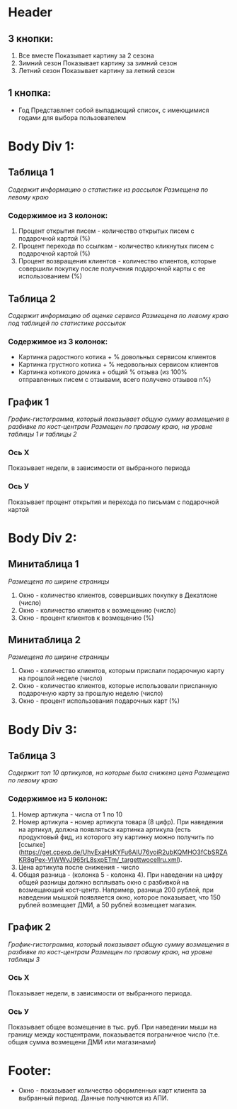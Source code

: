 # Header
## 3 кнопки:
  1. Все вместе
  Показывает картину за 2 сезона
  2. Зимний сезон
  Показывает картину за зимний сезон
  3. Летний сезон
  Показывает картину за летний сезон

## 1 кнопка: 
  * Год
  Представляет собой выпадающий список, с имеющимися годами для выбора пользователем

# Body Div 1:
## Таблица 1
_Содержит информацию о статистике из рассылок_ 
_Размещена по левому краю_
### Содержимое из 3 колонок:
1. Процент открытия писем - количество открытых писем с подарочной картой (%)
2. Процент перехода по ссылкам - количество кликнутых писем с подарочной картой (%)
3. Процент возвращения клиентов - количество клиентов, которые совершили покупку после получения подарочной карты с ее использованием (%)

## Таблица 2
_Содержит информацию об оценке сервиса_ 
_Размещена по левому краю под таблицей по статистике рассылок_
### Содержимое из 3 колонок:
  * Картинка радостного котика + % довольных сервисом клиентов
  * Картинка грустного котика + % недовольных сервисом клиентов
  * Картинка котикого домика + общий % отзыва (из 100% отправленных писем с отзывами, всего получено отзывов n%)

## График 1
_График-гистограмма, который показывает общую сумму возмещения в разбивке по кост-центрам_
_Размещен по правому краю, на уровне таблицы 1 и таблицы 2_
### Ось Х 
Показывает недели, в зависимости от выбранного периода
### Ось У 
Показывает процент открытия и перехода по письмам с подарочной картой

# Body Div 2:
## Минитаблица 1
_Размещена по ширине страницы_
1. Окно - количество клиентов, совершивших покупку в Декатлоне (число)
2. Окно - количество клиентов к возмещению (число)
3. Окно - процент клиентов к возмещению (%)

## Минитаблица 2
_Размещена по ширине страницы_
1. Окно - количество клиентов, которым прислали подарочную карту на прошлой неделе (число)
2. Окно - количество клиентов, которые использовали присланную подарочную карту за прошлую неделю (число)
2. Окно - процент использования подарочных карт (%)

# Body Div 3:
## Таблица 3
_Содержит топ 10 артикулов, на которые была снижена цена_
_Размещена по левому краю_
### Содержимое из 5 колонок: 
1. Номер артикула - числа от 1 по 10 
2. Номер артикула - номер артикула товара (8 цифр). При наведении на артикул, должна появляться картинка артикула (есть продуктовый фид, из которого эту картинку можно получить по [ссылке] 
(https://get.cpexp.de/UhvExaHsKYFu6AlU76yoiR2ubKQMHO3fCbSRZAKR8gPex-VIWWvJ965rL8sxpETm/_targettwocellru.xml).
3. Цена артикула после снижения - число 
4. Общая разница -  (колонка 5 - колонка 4). При наведении на цифру общей разницы должно всплывать окно с разбивкой на возмещающий кост-центр.
Например, разница 200 рублей, при наведении мышкой появляется окно, которое показывает, что 150 рублей возмещает ДМИ, а 50 рублей возмещает магазин.

## График 2
_График-гистограмма, который показывает общую сумму возмещения в разбивке по кост-центрам_
_Размещен по правому краю, на уровне таблицы 3_
### Ось Х 
Показывает недели, в зависимости от выбранного периода.
### Ось У 
Показывает общее возмещение в тыс. руб. При наведении мыши на границу между костцентрами, показывается пограничное число (т.е. общая сумма возмещени ДМИ или магазинами)

# Footer:
 * Окно - показывает количество оформленных карт клиента за выбранный период. Данные получаются из АПИ.





